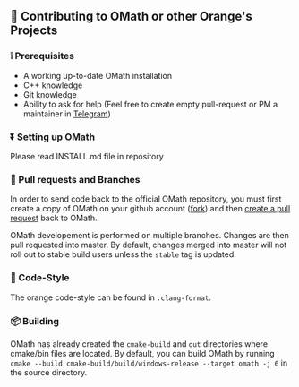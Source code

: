 ## 🤝 Contributing to OMath or other Orange's Projects

### ❕ Prerequisites

- A working up-to-date OMath installation
- C++ knowledge
- Git knowledge
- Ability to ask for help (Feel free to create empty pull-request or PM a maintainer
  in [Telegram](https://t.me/orange_cpp))

### ⏬ Setting up OMath

Please read INSTALL.md file in repository

### 🔀 Pull requests and Branches

In order to send code back to the official OMath repository, you must first create a copy of OMath on your github
account ([fork](https://help.github.com/articles/creating-a-pull-request-from-a-fork/)) and
then [create a pull request](https://help.github.com/articles/creating-a-pull-request-from-a-fork/) back to OMath.

OMath developement is performed on multiple branches. Changes are then pull requested into master. By default, changes
merged into master will not roll out to stable build users unless the `stable` tag is updated.

### 📜 Code-Style

The orange code-style can be found in `.clang-format`.

### 📦 Building

OMath has already created the  `cmake-build` and `out` directories where cmake/bin files are located. By default, you
can build OMath by running `cmake --build cmake-build/build/windows-release --target omath -j 6` in the source
directory.
